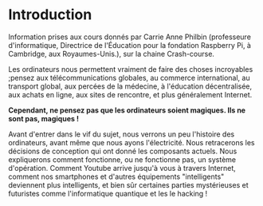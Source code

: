 # Introduction

Information prises aux cours donnés par Carrie Anne Philbin (professeure d'informatique, Directrice de l'Éducation pour la fondation Raspberry Pi, à Cambridge, aux Royaumes-Unis.), sur la chaine Crash-course.

Les ordinateurs nous permettent vraiment de faire des choses incroyables ;pensez aux télécommunications globales, au commerce international, au transport global, aux percées de la médecine, à l'éducation décentralisée, aux achats en ligne, aux sites de rencontre, et plus généralement Internet.

**Cependant, ne pensez pas que les ordinateurs soient magiques. Ils ne sont pas, magiques !**

Avant d'entrer dans le vif du sujet, nous verrons un peu l'histoire des ordinateurs, avant même que nous ayons l'électricité. Nous retracerons les  décisions de conception qui ont donné les composants actuels. Nous  expliquerons comment fonctionne, ou ne fonctionne pas, un système  d'opération. Comment Youtube arrive jusqu'à vous à travers Internet, comment  nos smartphones et d'autres équipements "intelligents" deviennent plus  intelligents, et bien sûr certaines parties mystérieuses et futuristes comme  l'informatique quantique et les le hacking !
